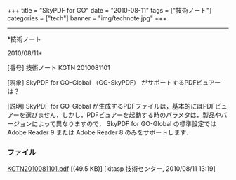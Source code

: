 ﻿+++
title = "SkyPDF for GO"
date = "2010-08-11"
tags = ["技術ノート"]
categories = ["tech"]
banner = "img/technote.jpg"
+++

-----------------------------------------------------------------------------------------------------------------------------

*技術ノート

2010/08/11*


[番号]
技術ノート KGTN 2010081101

[現象]
SkyPDF for GO-Global （GG-SkyPDF） がサポートするPDFビュアーは？

[説明]
SkyPDF for GO-Global
が生成するPDFファイルは，基本的にはPDFビュアーを選びません．しかし，PDFビュアーを起動する時のパラメタは，製品やバージョンによって異なりますので，
SkyPDF for GO-Global の標準設定では Adobe Reader 9 または Adobe Reader 8
のみをサポートします．


### ファイル

 
 


[KGTN2010081101.pdf](http://techreport.kitasp.net/attachments/download/267/KGTN2010081101.pdf)
 [(49.5 KB)] [kitasp 技術センター, 2010/08/11
13:19]


 


 

